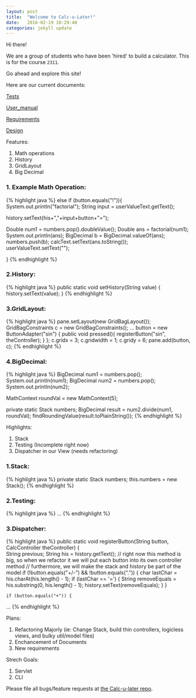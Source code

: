 ```yaml
---
layout: post
title:  "Welcome to Calc-u-Later!"
date:   2016-02-19 10:29:40
categories: jekyll update
---
```

Hi there!

We are a group of students who have been 'hired' to build a calculator. This is for the course `2311`.

Go ahead and explore this site!

Here are our current documents:

[Tests][tests]

[User_manual][user_manual]

[Requirements][req]

[Design][design]

Features:

1. Math operations
2. History
3. GridLayout
4. Big Decimal

### 1. Example Math Operation:
{% highlight java %}
else if (button.equals("!")){
  System.out.println("factorial");
  String input = userValueText.getText();

  history.setText(his+","+input+button+"=");

  Double num1 = numbers.pop().doubleValue();
  Double ans = factorial(num1);
  System.out.println(ans);
  BigDecimal b = BigDecimal.valueOf(ans);
  numbers.push(b);
  calcText.setText(ans.toString());
  userValueText.setText("");

}
{% endhighlight %}

### 2.History:
{% highlight java %}
public static void setHistory(String value) {
    history.setText(value);
  }
{% endhighlight %}

### 3.GridLayout:
{% highlight java %}
pane.setLayout(new GridBagLayout());
GridBagConstraints c = new GridBagConstraints();
...
button =  new ButtonAdapter("sin") {
  public void pressed(){
    registerButton("sin", theController);
  }
};
c.gridx = 3;
c.gridwidth = 1;
c.gridy = 6;
pane.add(button, c);
{% endhighlight %}

### 4.BigDecimal:
{% highlight java %}
BigDecimal num1 = numbers.pop();
System.out.println(num1);
BigDecimal num2 = numbers.pop();
System.out.println(num2);

MathContext roundVal = new MathContext(5);

private static Stack<BigDecimal> numbers;
BigDecimal result = num2.divide(num1, roundVal);
findRoundingValue(result.toPlainString());
{% endhighlight %}

Highlights:

1. Stack
2. Testing (Incomplete right now)
3. Dispatcher in our View (needs refactoring)

### 1.Stack:
{% highlight java %}
private static Stack<BigDecimal> numbers;
this.numbers = new Stack();
{% endhighlight %}

### 2.Testing:
{% highlight java %}
...
{% endhighlight %}

### 3.Dispatcher:
{% highlight java %}
public static void registerButton(String button, CalcController theController) {  
    String previous;
    String his = history.getText();
    // right now this method is big, so when we refactor it we will put each button into its own controller method
    // furthermore, we will make the stack and history be part of the model
    if (!button.equals("+/-") && !button.equals(".")) {
      char lastChar = his.charAt(his.length() - 1);
      if (lastChar == '=') {
        String removeEquals = his.substring(0, his.length() - 1);
        history.setText(removeEquals);
      }
    }
    
    
    if (button.equals("+")) {
...
{% endhighlight %}

Plans:

1. Refactoring Majorly (ie: Change Stack, build thin controllers, logicless views, and bulky util/model files)
2. Enchancement of Documents
3. New requirements

Strech Goals:

1. Servlet
2. CLI

Please file all bugs/feature requests at [the Calc-u-later repo][jekyll-gh].

[tests]: https://s3-us-west-2.amazonaws.com/bookpdftest/tests.pdf
[User_manual]: https://s3-us-west-2.amazonaws.com/bookpdftest/User+Manual.pdf
[req]: https://s3-us-west-2.amazonaws.com/bookpdftest/req.pdf
[design]: https://s3-us-west-2.amazonaws.com/bookpdftest/design.pdf
[application]: https://s3-us-west-2.amazonaws.com/bookpdftest/Export1.jar
[jekyll-gh]:   https://github.com/raksonibs/Calc-u-later
[jekyll-help]: https://github.com/jekyll/jekyll-help
